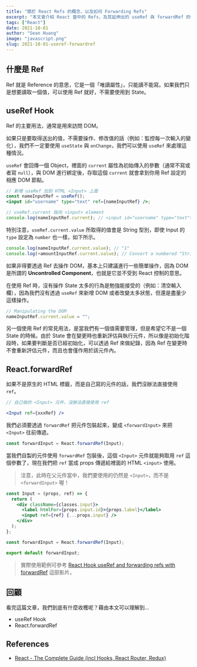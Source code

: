 ```yaml
---
title: "關於 React Refs 的概念，以及如何 Forwarding Refs"
excerpt: "本文會介紹 React 當中的 Refs，及其延伸出的 useRef 與 forwardRef 的使用方式。"
tags: ["React"]
date: 2021-10-01
author: "Sean Huang"
image: "javascript.png"
slug: 2021-10-01-useref-forwardref
---
```


## 什麼是 Ref

Ref 就是 Reference 的意思，它是一個「唯讀屬性」，只能讀不能寫。如果我們只是想要讀取一個值，可以使用 Ref 就好，不需要使用到 State。

## useRef Hook

Ref 的主要用法，通常是用來訪問 DOM。

如果只是要取得送出的值，不需要操作、修改值的話（例如：監控每一次輸入的變化），我們不一定要使用 `useState` 與 `onChange`，我們可以使用 `useRef` 來處理這種情況。

`useRef` 會回傳一個 Object，裡面的 `current` 屬性為初始傳入的參數（通常不寫或者寫 `null`），與 DOM 進行綁定後，存取這個 `current` 就會拿到你用 Ref 設定的相應 DOM 節點。

```jsx
// 新增 useRef 加到 HTML <Input> 上面
const nameInputRef = useRef();
<input id="username" type="text" ref={nameInputRef} />;

// useRef.current 指向 <input> element
console.log(nameInputRef.current); // <input id="username" type="text">
```

特別注意，`useRef.current.value` 所取得的值會是 String 型別，即使 Input 的 `type` 設定為 `number` 也一樣，如下所示。

```jsx
console.log(nameInputRef.current.value); // "1"
console.log(+amountInputRef.current.value); // Convert a numbered "String" to a "Number"
```

如果非得要透過 Ref 去操作 DOM，基本上只建議進行一些簡單操作，因為 DOM 是所謂的 **Uncontrolled Component**，也就是它並不受到 React 控制的意思。

在使用 Ref 時，沒有操作 State 太多的行為是勉強能接受的（例如：清空輸入欄），因為我們沒有透過 `useRef` 來新增 DOM 或者改變太多狀態，但還是盡量少這樣操作。

```jsx
// Manipulating the DOM
nameInputRef.current.value = "";
```

另一個使用 Ref 的常見用法，是當我們有一個值需要管理，但是希望它不是一個 State 的時候。由於 State 會在變更時也重新評估與執行元件，所以像是初始化階段時，如果要判斷是否已經初始化，可以透過 Ref 來做紀錄，因為 Ref 在變更時不會重新評估元件，而且也會僅作用於該元件內。

## React.forwardRef

如果不是原生的 HTML 標籤，而是自己寫的元件的話，我們沒辦法直接使用 `ref`。

```jsx
// 自己做的 <Input> 元件，沒辦法直接使用 ref

<Input ref={xxxRef} />
```

我們必須要透過 `forwardRef` 把元件包裝起來，變成 `<forwardInput>` 來把 `<Input>` 往前傳遞。

```jsx
const forwardInput = React.forwardRef(Input);
```

當我們自製的元件使用 `forwardRef` 包裝後，這個 `<Input>` 元件就能夠取用 `ref` 這個參數了，現在我們把 `ref` 當成 props 傳遞給裡面的 HTML `<input>` 使用。

> 注意，此時在父元件當中，我們要使用的仍然是 `<Input>`，而不是 `<forwardInput>` 喔！

```jsx
const Input = (props, ref) => {
  return (
    <div className={classes.input}>
      <label htmlFor={props.input.id}>{props.label}</label>
      <input ref={ref} {...props.input} />
    </div>
  );
};

const forwardInput = React.forwardRef(Input);

export default forwardInput;
```

> 實際使用範例可參考 [React Hook useRef and forwarding refs with forwardRef](https://youtu.be/ScT4ElKd6eo) 這部影片。

## 回顧

看完這篇文章，我們到底有什麼收穫呢？藉由本文可以理解到…

- useRef Hook
- React.forwardRef

## References

- [React - The Complete Guide (incl Hooks, React Router, Redux)](https://www.udemy.com/course/react-the-complete-guide-incl-redux/)
